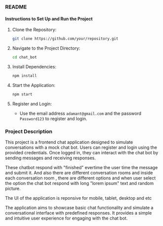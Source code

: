 

### README

#### Instructions to Set Up and Run the Project

1. Clone the Repository: 
    ```bash
    git clone https://github.com/your/repository.git
    ```

2. Navigate to the Project Directory: 
    ```bash
    cd chat_bot
    ```

3. Install Dependencies: 
    ```bash
    npm install
    ```

4. Start the Application: 
    ```bash
    npm start
    ```

5. Register and Login: 
    - Use the email address `adamant@gmail.com` and the password `Password123` to register and login.

### Project Description

This project is a frontend chat application designed to simulate conversations with a mock chat bot. Users can register and login using the provided credentials. Once logged in, they can interact with the chat bot by sending messages and receiving responses.

These chatbot respond with "finished" evertime the user time the message and submit it. And also there are different conversation rooms and inside each conversation room , there are different options and when user select the option the chat bot respond with long "lorem ipsum" text and random picture.

The UI of the application is reponsive for mobile, tablet, desktop and etc

The application aims to showcase basic chat functionality and simulate a conversational interface with predefined responses. It provides a simple and intuitive user experience for engaging with the chat bot.



